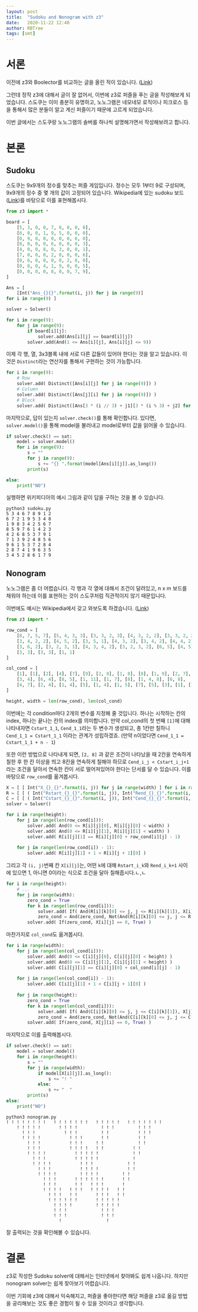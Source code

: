 ```yaml
---
layout: post
title:  "Sudoku and Nonogram with z3"
date:   2020-11-22 12:40
author: RBTree
tags: [smt]
---
```


# 서론

이전에 z3와 Boolector를 비교하는 글을 올린 적이 있습니다. ([Link](http://www.secmem.org/blog/2020/06/19/SMT-Solver-in-CTF/))

그런데 정작 z3에 대해서 글이 잘 없어서, 이번에 z3로 퍼즐을 푸는 글을 작성해보게 되었습니다. 스도쿠는 이미 충분히 유명하고, 노노그램은 네모네모 로직이나 피크로스 등을 통해서 많은 분들이 알고 계신 퍼즐이기 때문에 고르게 되었습니다.

이번 글에서는 스도쿠랑 노노그램의 솔버를 하나씩 설명해가면서 작성해보려고 합니다.

# 본론

## Sudoku

스도쿠는 9x9개의 정수를 맞추는 퍼즐 게임입니다. 정수는 모두 1부터 9로 구성되며, 9x9개의 정수 중 몇 개의 값이 고정되어 있습니다. Wikipedia에 있는 sudoku 보드([Link](https://en.wikipedia.org/wiki/Sudoku))를 바탕으로 이를 표현해봅시다.

```python
from z3 import *

board = [
    [5, 3, 0, 0, 7, 0, 0, 0, 0],
    [6, 0, 0, 1, 9, 5, 0, 0, 0],
    [0, 9, 8, 0, 0, 0, 0, 6, 0],
    [8, 0, 0, 0, 6, 0, 0, 0, 3],
    [4, 0, 0, 8, 0, 3, 0, 0, 1],
    [7, 0, 0, 0, 2, 0, 0, 0, 6],
    [0, 6, 0, 0, 0, 0, 2, 8, 0],
    [0, 0, 0, 4, 1, 9, 0, 0, 5],
    [0, 0, 0, 0, 8, 0, 0, 7, 9],
]

Ans = [
    [Int("Ans_{}{}".format(i, j)) for j in range(9)]
for i in range(9) ]

solver = Solver()

for i in range(9):
    for j in range(9):
        if board[i][j]:
            solver.add(Ans[i][j] == board[i][j])
        solver.add(And(1 <= Ans[i][j], Ans[i][j] <= 9))

```

이제 각 행, 열, 3x3블록 내에 서로 다른 값들이 있어야 한다는 것을 알고 있습니다. 이것은 `Distinct`라는 연산자를 통해서 구현하는 것이 가능합니다.

```python
for i in range(9):
    # Row
    solver.add( Distinct([Ans[i][j] for j in range(9)]) )
    # Column
    solver.add( Distinct([Ans[j][i] for j in range(9)]) )
    # Block
    solver.add( Distinct([Ans[3 * (i // 3) + j1][3 * (i % 3) + j2] for j1 in range(3) for j2 in range(3)]) )
```

마지막으로, 답이 있는지 `solver.check()`를 통해 확인합니다. 있다면, `solver.model()`을 통해 model을 불러내고 model로부터 값을 읽어올 수 있습니다.

```python
if solver.check() == sat:
    model = solver.model()
    for i in range(9):
        s = ""
        for j in range(9):
            s += "{} ".format(model[Ans[i][j]].as_long())
        print(s)

else:
    print("NO")
```

실행하면 위키피디아의 예시 그림과 같이 답을 구하는 것을 볼 수 있습니다.

```shell
python3 sudoku.py
5 3 4 6 7 8 9 1 2
6 7 2 1 9 5 3 4 8
1 9 8 3 4 2 5 6 7
8 5 9 7 6 1 4 2 3
4 2 6 8 5 3 7 9 1
7 1 3 9 2 4 8 5 6
9 6 1 5 3 7 2 8 4
2 8 7 4 1 9 6 3 5
3 4 5 2 8 6 1 7 9
```

## Nonogram

노노그램은 좀 더 어렵습니다. 각 행과 각 열에 대해서 조건이 달려있고, n x m 보드를 채워야 하는데 이를 표현하는 것이 스도쿠처럼 직관적이지 않기 때문입니다.

이번에도 예시는 Wikipedia에서 갖고 와보도록 하겠습니다. ([Link](https://en.wikipedia.org/wiki/Nonogram))

```python
from z3 import *

row_cond = [
    [8, 7, 5, 7], [5, 4, 3, 3], [3, 3, 2, 3], [4, 3, 2, 2], [3, 3, 2, 2],
    [3, 4, 2, 2], [4, 5, 2], [3, 5, 1], [4, 3, 2], [3, 4, 2], [4, 4, 2],
    [3, 6, 2], [3, 2, 3, 1], [4, 3, 4, 2], [3, 2, 3, 2], [6, 5], [4, 5],
    [3, 3], [3, 3], [1, 1]
]

col_cond = [
    [1], [1], [2], [4], [7], [9], [2, 8], [1, 8], [8], [1, 9], [2, 7],
    [3, 4], [6, 4], [8, 5], [1, 11], [1, 7], [8], [1, 4, 8], [6, 8],
    [4, 7], [2, 4], [1, 4], [5], [1, 4], [1, 5], [7], [5], [3], [1], [1]
]

height, width = len(row_cond), len(col_cond)
```

이번에는 각 condition마다 2개의 변수를 지정해 줄 것입니다. 하나는 시작하는 칸의 index, 하나는 끝나는 칸의 index를 의미합니다. 만약 col_cond의 첫 번째 `[1]`에 대해 나타내자면 `Cstart_1_1`, `Cend_1_1`라는 두 변수가 생성되고, 총 1칸만 칠하니 `Cend_1_1 = Cstart_1_1` 이라는 관계가 성립하겠죠. (만약 n이었다면 `Cend_1_1 = Cstart_1_1 + n - 1`)

또한 이런 방법으로 나타내게 되면, `[2, 8]` 과 같은 조건이 나타났을 때 2칸을 연속하게 칠한 후 한 칸 이상을 띄고 8칸을 연속하게 칠해야 하므로 `Cend_i_j < Cstart_i_j+1` 라는 조건을 달아서 연속한 칸이 서로 떨어져있어야 한다는 단서를 달 수 있습니다. 이를 바탕으로 `row_cond`를 옮겨봅시다.

```python
X = [ [ Int("X_{}_{}".format(i, j)) for j in range(width) ] for i in range(height)]
R = [ [ ( Int("Rstart_{}_{}".format(i, j)), Int("Rend_{}_{}".format(i, j)) ) for j in range(len(row_cond[i])) ] for i in range(height) ]
C = [ [ ( Int("Cstart_{}_{}".format(i, j)), Int("Cend_{}_{}".format(i, j)) ) for j in range(len(col_cond[i])) ] for i in range(width) ]
solver = Solver()

for i in range(height):
    for j in range(len(row_cond[i])):
        solver.add( And(0 <= R[i][j][0], R[i][j][0] < width) )
        solver.add( And(0 <= R[i][j][1], R[i][j][1] < width) )
        solver.add( R[i][j][1] == R[i][j][0] + row_cond[i][j] - 1)
    
    for j in range(len(row_cond[i]) - 1):
        solver.add( R[i][j][1] + 1 < R[i][j + 1][0] )
```

그리고 각 `(i, j)`번째 칸 `X[i][j]`는, 어떤 `k`에 대해 `Rstart_i_k`와 `Rend_i_k+1` 사이에 있으면 1, 아니면 0이라는 식으로 조건을 달아 칠해줍시다.ㄴ,ㄴ

```python
for i in range(height):
    # ...
    for j in range(width):
        zero_cond = True
        for k in range(len(row_cond[i])):
            solver.add( If( And(R[i][k][0] <= j, j <= R[i][k][1]), X[i][j] == 1, True) )
            zero_cond = And(zero_cond, Not(And(R[i][k][0] <= j, j <= R[i][k][1])))
        solver.add( If(zero_cond, X[i][j] == 0, True) )
```

마찬가지로 `col_cond`도 옮겨봅시다.

```python
for i in range(width):
    for j in range(len(col_cond[i])):
        solver.add( And(0 <= C[i][j][0], C[i][j][0] < height) )
        solver.add( And(0 <= C[i][j][1], C[i][j][1] < height) )
        solver.add( C[i][j][1] == C[i][j][0] + col_cond[i][j] - 1)
    
    for j in range(len(col_cond[i]) - 1):
        solver.add( C[i][j][1] + 1 < C[i][j + 1][0] )
    
    for j in range(height):
        zero_cond = True
        for k in range(len(col_cond[i])):
            solver.add( If( And(C[i][k][0] <= j, j <= C[i][k][1]), X[j][i] == 1, True) )
            zero_cond = And(zero_cond, Not(And(C[i][k][0] <= j, j <= C[i][k][1])))
        solver.add( If(zero_cond, X[j][i] == 0, True) )
```

마지막으로 이를 출력해봅시다.

```python
if solver.check() == sat:
    model = solver.model()
    for i in range(height):
        s = ""
        for j in range(width):
            if model[X[i][j]].as_long():
                s += "! "
            else:
                s += "  "
        print(s)
else:
    print("NO")
```

```shell
python3 nonogram.py
! ! ! ! ! ! ! !   ! ! ! ! ! ! !   ! ! ! ! !   ! ! ! ! ! ! !
    ! ! ! ! !       ! ! ! !         ! ! !         ! ! !
      ! ! !           ! ! !         ! !           ! ! !
      ! ! ! !           ! ! !       ! !           ! !
        ! ! !           ! ! !     ! !             ! !
        ! ! !           ! ! ! !   ! !           ! !
        ! ! ! !           ! ! ! ! !             ! !
          ! ! !           ! ! ! ! !             !
          ! ! ! !           ! ! !             ! !
            ! ! !           ! ! ! !           ! !
            ! ! ! !         ! ! ! !         ! !
              ! ! !       ! ! ! ! ! !       ! !
              ! ! !       ! !   ! ! !       !
              ! ! ! !   ! ! !   ! ! ! !   ! !
                ! ! !   ! !       ! ! !   ! !
                ! ! ! ! ! !       ! ! ! ! !
                  ! ! ! !         ! ! ! ! !
                  ! ! !             ! ! !
                  ! ! !             ! ! !
                    !                 !
```

잘 출력되는 것을 확인해볼 수 있습니다.

# 결론

z3로 작성한 Sudoku solver에 대해서는 인터넷에서 찾아봐도 쉽게 나옵니다. 하지만 nonogram solver는 쉽게 찾아보기 어렵습니다.

이번 기회에 z3에 대해서 익숙해지고, 퍼즐을 좋아한다면 해당 퍼즐을 z3로 옮길 방법을 궁리해보는 것도 좋은 경험이 될 수 있을 것이라고 생각합니다.